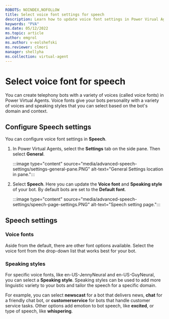 ```yaml
---
ROBOTS: NOINDEX,NOFOLLOW
title: Select voice font settings for speech
description: Learn how to update voice font settings in Power Virual Agents to customize your bot's speech.
keywords: "PVA"
ms.date: 05/12/2022
ms.topic: article
author: emgrol  
ms.author: v-eolshefski
ms.reviewer: clmori
manager: shellyha
ms.collection: virtual-agent
---
```


# Select voice font for speech

You can create telephony bots with a variety of voices (called voice fonts) in Power Virtual Agents. Voice fonts give your bots personality with a variety of voices and speaking styles that you can select based on the bot's domain and context.

## Configure Speech settings

You can configure voice font settings in **Speech**.

1. In Power Virtual Agents, select the **Settings** tab on the side pane. Then select **General**.

    :::image type="content" source="media/advanced-speech-settings/settings-general-pane.PNG" alt-text="General Settings location in pane.":::

1. Select **Speech**. Here you can update the **Voice font** and **Speaking style** of your bot. By default bots are set to the **Default font**.

    :::image type="content" source="media/advanced-speech-settings/speech-page-settings.PNG" alt-text="Speech setting page.":::

## Speech settings

### Voice fonts

Aside from the default, there are other font options available. Select the voice font from the drop-down list that works best for your bot.

### Speaking styles

For specific voice fonts, like en-US-JennyNeural and en-US-GuyNeural, you can select a **Speaking style**. Speaking styles can be used to add more linguistic variety to your bots and tailor the speech for a specific domain.

For example, you can select **newscast** for a bot that delivers news, **chat** for a friendly chat bot, or **customerservice** for bots that handle customer service tasks. Other options add emotion to bot speech, like **excited**, or type of speech, like **whispering**.
